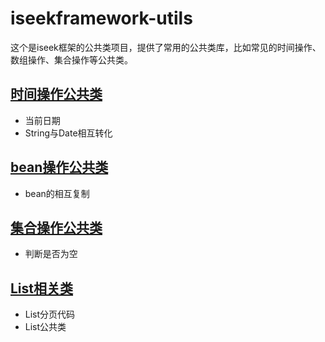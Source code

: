 # iseekframework-utils
这个是iseek框架的公共类项目，提供了常用的公共类库，比如常见的时间操作、数组操作、集合操作等公共类。

## [时间操作公共类](https://github.com/gaby77/iseekframework-utils/blob/master/src/main/java/pub/iseekframework/utils/date)
* 当前日期
* String与Date相互转化

## [bean操作公共类](https://github.com/gaby77/iseekframework-utils/tree/master/src/main/java/pub/iseekframework/utils/bean)

* bean的相互复制

## [集合操作公共类](https://github.com/gaby77/iseekframework-utils/tree/master/src/main/java/pub/iseekframework/utils/collection)

* 判断是否为空

## [List相关类](https://github.com/gaby77/iseekframework-utils/tree/master/src/main/java/pub/iseekframework/utils/list)

* List分页代码
* List公共类